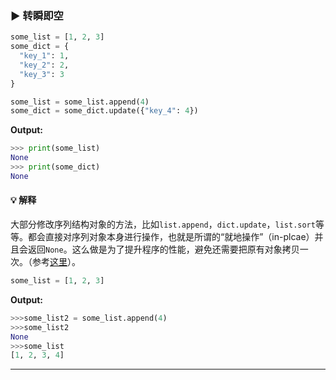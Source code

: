 ### ▶ 转瞬即空

```py
some_list = [1, 2, 3]
some_dict = {
  "key_1": 1,
  "key_2": 2,
  "key_3": 3
}

some_list = some_list.append(4)
some_dict = some_dict.update({"key_4": 4})
```

**Output:**
```py
>>> print(some_list)
None
>>> print(some_dict)
None
```

#### :bulb: 解释

大部分修改序列结构对象的方法，比如`list.append`，`dict.update`，`list.sort`等等。都会直接对序列对象本身进行操作，也就是所谓的“就地操作”（in-plcae）并且会返回`None`。这么做是为了提升程序的性能，避免还需要把原有对象拷贝一次。（参考[这里](http://docs.python.org/2/faq/design.html#why-doesn-t-list-sort-return-the-sorted-list)）。

```py
some_list = [1, 2, 3]
```

**Output:**
```py
>>>some_list2 = some_list.append(4)
>>>some_list2
None
>>>some_list
[1, 2, 3, 4]
```

---